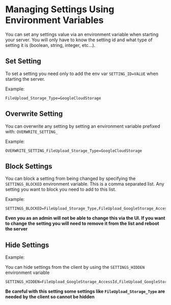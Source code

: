 # Managing Settings Using Environment Variables

You can set any settings value via an environment variable when starting your server. You will only have to know the setting id and what type of setting it is (boolean, string, integer, etc...).

## Set Setting

To set a setting you need only to add the env var `SETTING_ID=VALUE` when starting the server.

Example:

```
FileUpload_Storage_Type=GoogleCloudStorage
```

## Overwrite Setting

You can overwrite any setting by setting an environment variable prefixed with: `OVERWRITE_SETTING_`

Example:

```
OVERWRITE_SETTING_FileUpload_Storage_Type=GoogleCloudStorage
```

## Block Settings

You can block a setting from being changed by specifying the `SETTINGS_BLOCKED` environment variable. This is a comma separated list. Any setting you want to block you need to add to this list.

Example:

```
SETTINGS_BLOCKED=FileUpload_Storage_Type,FileUpload_GoogleStorage_AccessId,FileUpload_GoogleStorage_Secret
```

**Even you as an admin will not be able to change this via the UI. If you want to change the setting you will need to remove it from the list and reboot the server**

## Hide Settings

Example:

You can hide settings from the client by using the `SETTINGS_HIDDEN` environment variable

```
SETTINGS_HIDDEN=FileUpload_GoogleStorage_AccessId,FileUpload_GoogleStorage_Secret
```

**Be careful with this setting some settings like `FileUpload_Storage_Type` are needed by the client so cannot be hidden**
